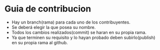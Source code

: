 # Guia de contribucion
- Hay un branch(rama) para cada uno de los contribuyentes.
- Se deberá elegir la que posea su nombre.
- Todos los cambios realizados(commit) se haran en su propia rama.
- Ya que terminen su requisito y lo hayan probado deben subirlo(publish) en su propia rama al github.
